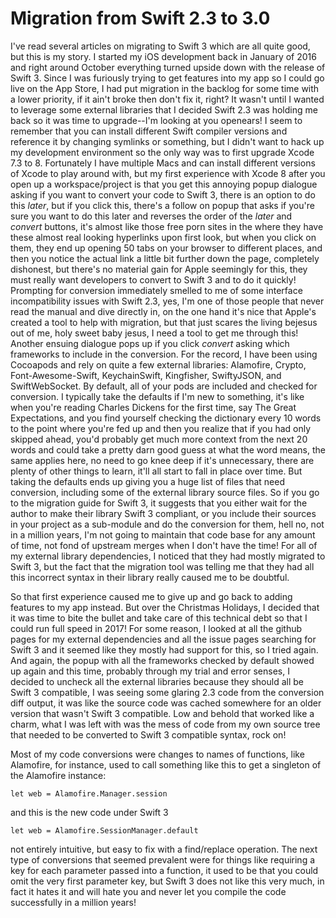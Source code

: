 # Migration from Swift 2.3 to 3.0

I've read several articles on migrating to Swift 3 which are all quite good, but this is my story.  I started my iOS development back in January of 2016 and right around October everything turned upside down with the release of Swift 3.  Since I was furiously trying to get features into my app so I could go live on the App Store, I had put migration in the backlog for some time with a lower priority, if it ain't broke then don't fix it, right?  It wasn't until I wanted to leverage some external libraries that I decided Swift 2.3 was holding me back so it was time to upgrade--I'm looking at you openears!  I seem to remember that you can install different Swift compiler versions and reference it by changing symlinks or something, but I didn't want to hack up my development environment so the only way was to first upgrade Xcode 7.3 to 8.  Fortunately I have multiple Macs and can install different versions of Xcode to play around with, but my first experience with Xcode 8 after you open up a workspace/project is that you get this annoying popup dialogue asking if you want to convert your code to Swift 3, there is an option to do this *later*, but if you click this, there's a follow on popup that asks if you're sure you want to do this later and reverses the order of the *later* and *convert* buttons, it's almost like those free porn sites in the where they have these almost real looking hyperlinks upon first look, but when you click on them, they end up opening 50 tabs on your browser to different places, and then you notice the actual link a little bit further down the page, completely dishonest, but there's no material gain for Apple seemingly for this, they must really want developers to convert to Swift 3 and to do it quickly!  Prompting for conversion immediately smelled to me of some interface incompatibility issues with Swift 2.3, yes, I'm one of those people that never read the manual and dive directly in, on the one hand it's nice that Apple's created a tool to help with migration, but that just scares the living bejesus out of me, holy sweet baby jesus, I need a tool to get me through this!  Another ensuing dialogue pops up if you click *convert* asking which frameworks to include in the conversion.  For the record, I have been using Cocoapods and rely on quite a few external libraries:  Alamofire, Crypto, Font-Awesome-Swift, KeychainSwift, Kingfisher, SwiftyJSON, and SwiftWebSocket.  By default, all of your pods are included and checked for conversion.  I typically take the defaults if I'm new to something, it's like when you're reading Charles Dickens for the first time, say The Great Expectations, and you find yourself checking the dictionary every 10 words to the point where you're fed up and then you realize that if you had only skipped ahead, you'd probably get much more context from the next 20 words and could take a pretty darn good guess at what the word means, the same applies here, no need to go knee deep if it's unnecessary, there are plenty of other things to learn, it'll all start to fall in place over time.  But taking the defaults ends up giving you a huge list of files that need conversion, including some of the external library source files.  So if you go to the migration guide for Swift 3, it suggests that you either wait for the author to make their library Swift 3 compliant, or you include their sources in your project as a sub-module and do the conversion for them, hell no, not in a million years, I'm not going to maintain that code base for any amount of time, not fond of upstream merges when I don't have the time!  For all of my external library dependencies, I noticed that they had mostly migrated to Swift 3, but the fact that the migration tool was telling me that they had all this incorrect syntax in their library really caused me to be doubtful.

So that first experience caused me to give up and go back to adding features to my app instead.  But over the Christmas Holidays, I decided that it was time to bite the bullet and take care of this technical debt so that I could run full speed in 2017!  For some reason, I looked at all the github pages for my external dependencies and all the issue pages searching for Swift 3 and it seemed like they mostly had support for this, so I tried again.  And again, the popup with all the frameworks checked by default showed up again and this time, probably through my trial and error senses, I decided to uncheck all the external libraries because they should all be Swift 3 compatible, I was seeing some glaring 2.3 code from the conversion diff output, it was like the source code was cached somewhere for an older version that wasn't Swift 3 compatible.  Low and behold that worked like a charm, what I was left with was the mess of code from my own source tree that needed to be converted to Swift 3 compatible syntax, rock on!

Most of my code conversions were changes to names of functions, like Alamofire, for instance, used to call something like this to get a singleton of the Alamofire instance:

`let web = Alamofire.Manager.session`

and this is the new code under Swift 3

`let web = Alamofire.SessionManager.default`

not entirely intuitive, but easy to fix with a find/replace operation.  The next type of conversions that seemed prevalent were for things like requiring a key for each parameter passed into a function, it used to be that you could omit the very first parameter key, but Swift 3 does not like this very much, in fact it hates it and will hate you and never let you compile the code successfully in a million years!
